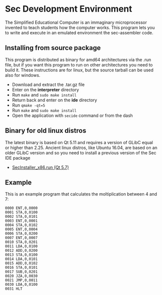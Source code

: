 # Sec Development Environment
The Simplified Educational Computer is an immaginary microprocessor invented to teach students how the computer works. This program lets you to write and execute in an emulated environment the sec-assembler code.

## Installing from source package
This program is distributed as binary for amd64 architectures via the .run file, but if you want this program to run on other architectures you need to build it. These instructions are for linux, but the source tarball can be used also for windows.
* Download and extract the .tar.gz file
* Enter on the **interpreter** directory
* Run ``make`` and ``sudo make install``
* Return back and enter on the **ide** directory
* Run ``qmake -qt=5``
* Run ``make`` and ``sudo make install``
* Open the application with ``secide`` command or from the dash

## Binary for old linux distros
The latest binary is based on Qt 5.11 and requires a version of GLibC equal or higher than 2.25. Ancient linux distros, like Ubuntu 16.04, are based on an older GLibC version and so you need to install a previous version of the Sec IDE package
* [SecInstaller_x86.run (Qt 5.7)](https://github.com/dcostan/sec/raw/53aec13261d40f423223d1ce23dee651095fd9c7/SecInstaller_x64.run)

## Example
This is an example program that calculates the moltiplication between 4 and 7:
```assembly
0000 ENT,0,0000
0001 STA,0,0100
0002 STA,0,0101
0003 ENT,0,0001
0004 STA,0,0102
0005 ENT,0,0004
0006 STA,0,0200
0007 ENT,0,0007
0010 STA,0,0201
0011 LDA,0,0100
0012 ADD,0,0200
0013 STA,0,0100
0014 LDA,0,0101
0015 ADD,0,0102
0016 STA,0,0101
0017 SUB,0,0201
0020 JZA,0,0030
0021 JMP,0,0011
0030 LDA,0,0100
0031 HLT
```
